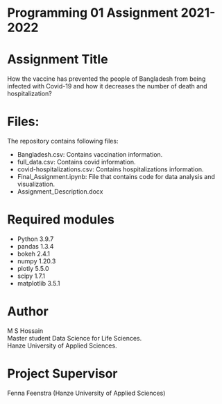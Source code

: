 # Programming 01 Assignment 2021-2022

# Assignment Title
How the vaccine has prevented the people of Bangladesh from being infected with Covid-19 and how it decreases the number of death and hospitalization?

# Files:
The repository contains following files:
  * Bangladesh.csv: Contains vaccination information.
  * full_data.csv: Contains covid information.
  * covid-hospitalizations.csv: Contains hospitalizations information.
  * Final_Assignment.ipynb: File that contains code for data analysis and visualization.
  * Assignment_Description.docx
  
# Required modules
 * Python	3.9.7
 * pandas 1.3.4
 * bokeh 2.4.1
 * numpy 1.20.3
 * plotly 5.5.0
 * scipy 1.7.1
 * matplotlib 3.5.1

# Author
M S Hossain<br/>
Master student Data Science for Life Sciences.<br/>
Hanze University of Applied Sciences.

# Project Supervisor
Fenna Feenstra (Hanze University of Applied Sciences)

